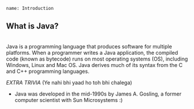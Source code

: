 ```ngMeta
name: Introduction
```

<h2>What is Java?</h2></br>
Java is a programming language that produces software for multiple platforms. When a programmer writes a Java application, the compiled code (known as bytecode) runs on most operating systems (OS), including Windows, Linux and Mac OS. Java derives much of its syntax from the C and C++ programming languages.

*EXTRA TRIVIA* (Ye nahi bhi yaad ho toh bhi chalega)
- Java was developed in the mid-1990s by James A. Gosling, a former computer scientist with Sun Microsystems :)
